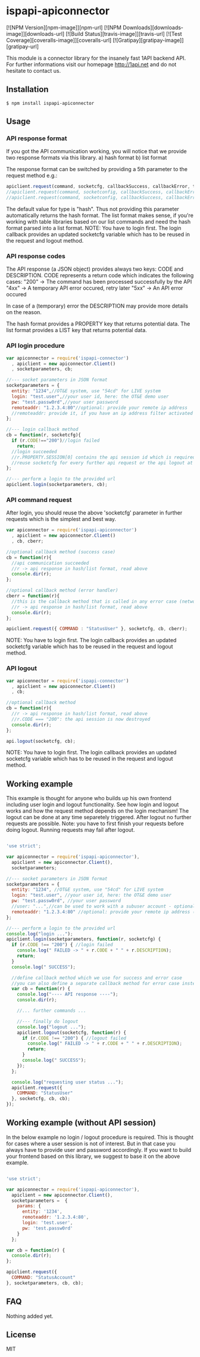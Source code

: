 # ispapi-apiconnector
[![NPM Version][npm-image]][npm-url]
[![NPM Downloads][downloads-image]][downloads-url]
[![Build Status][travis-image]][travis-url]
[![Test Coverage][coveralls-image]][coveralls-url]
[![Gratipay][gratipay-image]][gratipay-url]

This module is a connector library for the insanely fast 1API backend API.
For further informations visit our homepage http://1api.net and do not hesitate to contact us.

## Installation

    $ npm install ispapi-apiconnector

## Usage

### API response format
If you got the API communication working, you will notice that we provide two response formats via this library.
a) hash format
b) list format

The response format can be switched by providing a 5th parameter to the request method e.g.:

```js
apiclient.request(command, socketcfg, callbackSuccess, callbackError, type);
//apiclient.request(command, socketconfig, callbackSuccess, callbackError, "hash");
//apiclient.request(command, socketconfig, callbackSuccess, callbackError, "list");
```
The default value for type is "hash". Thus not providing this parameter automatically returns the hash format.
The list format makes sense, if you're working with table libraries based on our list commands and need the hash format parsed into a list format.
NOTE: You have to login first. The login callback provides an updated socketcfg variable which has to be reused in the request and logout method.

### API response codes
The API response (a JSON object) provides always two keys: CODE and DESCRIPTION.
CODE represents a return code which indicates the following cases:
"200" -> The command has been processed successfully by the API
"4xx" -> A temporary API error occured, retry later
"5xx" -> An API error occured

In case of a (temporary) error the DESCRIPTION may provide more details on the reason.

The hash format provides a PROPERTY key that returns potential data.
The list format provides a LIST key that returns potential data.

### API login procedure
```js
var apiconnector = require('ispapi-connector')
  , apiclient = new apiconnector.Client()
  , socketparameters, cb;

//--- socket parameters in JSON format
socketparameters = {
  entity: "1234",//OT&E system, use "54cd" for LIVE system
  login: "test.user",//your user id, here: the OT&E demo user
  pw: "test.passw0rd",//your user password
  remoteaddr: "1.2.3.4:80"//optional: provide your remote ip address
  //remoteaddr: provide it, if you have an ip address filter activated in your account for security reasons
};

//--- login callback method
cb = function(r, socketcfg){
  if (r.CODE!=="200")//login failed
    return;
  //login succeeded
  //r.PROPERTY.SESSION[0] contains the api session id which is required for further api communication
  //reuse socketcfg for every further api request or the api logout at end (it contains already the above mentioned session id)
};

//--- perform a login to the provided url
apiclient.login(socketparameters, cb);
```

### API command request
After login, you should reuse the above 'socketcfg' parameter in further requests which is the simplest and best way.

```js
var apiconnector = require('ispapi-apiconnector')
  , apiclient = new apiconnector.Client()
  , cb, cberr;

//optional callback method (success case)
cb = function(r){
  //api communication succeeded
  //r -> api response in hash/list format, read above
  console.dir(r);
};

//optional callback method (error handler)
cberr = function(r){
  //this is the callback method that is called in any error case (network issue etc.)
  //r -> api response in hash/list format, read above
  console.dir(r);
};

apiclient.request({ COMMAND : "StatusUser" }, socketcfg, cb, cberr);
```
NOTE: You have to login first. The login callback provides an updated socketcfg variable which has to be reused in the request and logout method.

### API logout
```js
var apiconnector = require('ispapi-connector')
  , apiclient = new apiconnector.Client()
  , cb;

//optional callback method
cb = function(r){
  //r -> api response in hash/list format, read above
  //r.CODE === "200": the api session is now destroyed
  console.dir(r);
};

api.logout(socketcfg, cb);
```
NOTE: You have to login first. The login callback provides an updated socketcfg variable which has to be reused in the request and logout method.

## Working example
This example is thought for anyone who builds up his own frontend including user login and logout functionality.
See how login and logout works and how the request method depends on the login mechanism!
The logout can be done at any time separetely triggered. After logout no further requests are possible.
Note: you have to first finish your requests before doing logout. Running requests may fail after logout.
```js

'use strict';

var apiconnector = require('ispapi-apiconnector'),
  apiclient = new apiconnector.Client(),
  socketparameters;

//--- socket parameters in JSON format
socketparameters = {
  entity: "1234", //OT&E system, use "54cd" for LIVE system
  login: "test.user", //your user id, here: the OT&E demo user
  pw: "test.passw0rd", //your user password
  //user: "...",//can be used to work with a subuser account - optional
  remoteaddr: "1.2.3.4:80" //optional: provide your remote ip address (use for ip filter)
};

//--- perform a login to the provided url
console.log("login ...");
apiclient.login(socketparameters, function(r, socketcfg) {
  if (r.CODE !== "200") { //login failed
    console.log(" FAILED -> " + r.CODE + " " + r.DESCRIPTION);
    return;
  }
  console.log(" SUCCESS");

  //define callback method which we use for success and error case
  //you can also define a separate callback method for error case instead
  var cb = function(r) {
    console.log("---- API response ----");
    console.dir(r);

    //... further commands ...

    //--- finally do logout
    console.log("logout ...");
    apiclient.logout(socketcfg, function(r) {
      if (r.CODE !== "200") { //logout failed
        console.log(" FAILED -> " + r.CODE + " " + r.DESCRIPTION);
        return;
      }
      console.log(" SUCCESS");
    });
  };

  console.log("requesting user status ...");
  apiclient.request({
    COMMAND: "StatusUser"
  }, socketcfg, cb, cb);
});
```

## Working example (without API session)
In the below example no login / logout procedure is required.
This is thought for cases where a user session is not of interest.
But in that case you always have to provide user and password accordingly.
If you want to build your frontend based on this library, we suggest to base it on the above example.
```js

'use strict';

var apiconnector = require('ispapi-apiconnector'),
  apiclient = new apiconnector.Client(),
  socketparameters =  {
  	params: {
      entity: '1234',
      remoteaddr: '1.2.3.4:80',
      login: 'test.user',
      pw: 'test.passw0rd'
    }
  };

var cb = function(r) {
  console.dir(r);
};

apiclient.request({
  COMMAND: "StatusAccount"
}, socketparameters, cb, cb);
```

## FAQ
Nothing added yet.

## License
MIT
